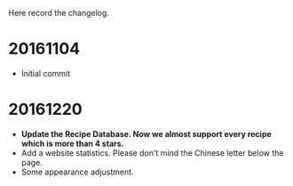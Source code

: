 Here record the changelog.

# 20161104

- Initial commit

# 20161220

- **Update the Recipe Database. Now we almost support every recipe which is more than 4 stars.**
- Add a website statistics. Please don't mind the Chinese letter below the page.
- Some appearance adjustment.
